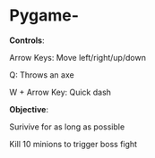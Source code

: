 # Pygame-

**Controls**:

Arrow Keys: Move left/right/up/down

Q: Throws an axe

W + Arrow Key: Quick dash

**Objective**:

Surivive for as long as possible 

Kill 10 minions to trigger boss fight 


